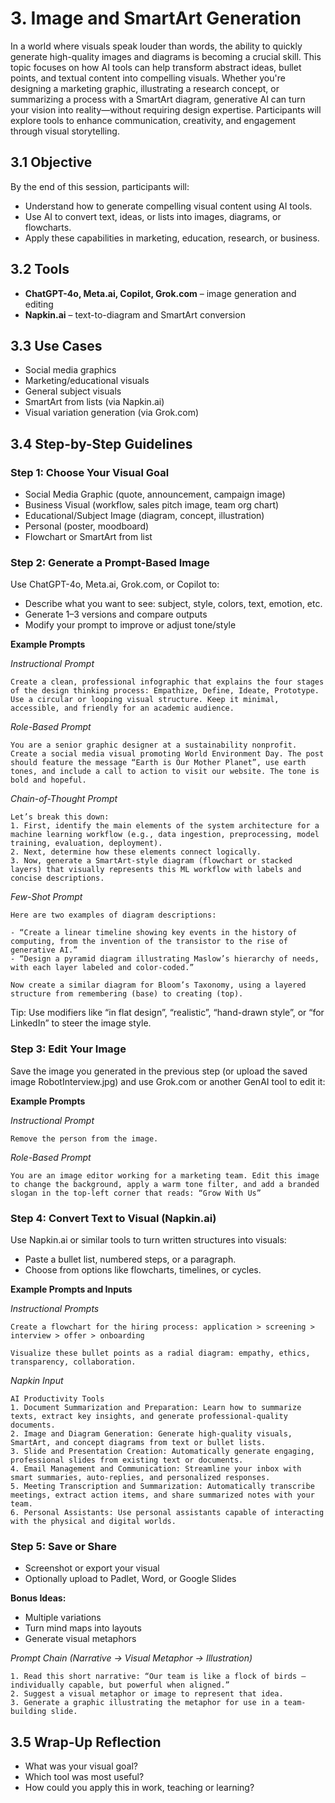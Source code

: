 # 3. Image and SmartArt Generation

In a world where visuals speak louder than words, the ability to quickly generate high-quality images and diagrams is becoming a crucial skill. This topic focuses on how AI tools can help transform abstract ideas, bullet points, and textual content into compelling visuals. Whether you're designing a marketing graphic, illustrating a research concept, or summarizing a process with a SmartArt diagram, generative AI can turn your vision into reality—without requiring design expertise. Participants will explore tools to enhance communication, creativity, and engagement through visual storytelling.

## 3.1 Objective

By the end of this session, participants will:

- Understand how to generate compelling visual content using AI tools.
- Use AI to convert text, ideas, or lists into images, diagrams, or flowcharts.
- Apply these capabilities in marketing, education, research, or business.

## 3.2 Tools

- **ChatGPT-4o, Meta.ai, Copilot, Grok.com** – image generation and editing
- **Napkin.ai** – text-to-diagram and SmartArt conversion

## 3.3 Use Cases

- Social media graphics  
- Marketing/educational visuals
- General subject visuals 
- SmartArt from lists (via Napkin.ai)  
- Visual variation generation (via Grok.com)

## 3.4 Step-by-Step Guidelines

### Step 1: Choose Your Visual Goal

- Social Media Graphic (quote, announcement, campaign image)
- Business Visual (workflow, sales pitch image, team org chart)
- Educational/Subject Image (diagram, concept, illustration)
- Personal (poster, moodboard)
- Flowchart or SmartArt from list

### Step 2: Generate a Prompt-Based Image

Use ChatGPT-4o, Meta.ai, Grok.com, or Copilot to:
- Describe what you want to see: subject, style, colors, text, emotion, etc.
- Generate 1–3 versions and compare outputs
- Modify your prompt to improve or adjust tone/style

**Example Prompts**

*Instructional Prompt*
```
Create a clean, professional infographic that explains the four stages of the design thinking process: Empathize, Define, Ideate, Prototype. Use a circular or looping visual structure. Keep it minimal, accessible, and friendly for an academic audience.
```

*Role-Based Prompt*
```
You are a senior graphic designer at a sustainability nonprofit. Create a social media visual promoting World Environment Day. The post should feature the message “Earth is Our Mother Planet”, use earth tones, and include a call to action to visit our website. The tone is bold and hopeful.
```

*Chain-of-Thought Prompt*
```
Let’s break this down:
1. First, identify the main elements of the system architecture for a machine learning workflow (e.g., data ingestion, preprocessing, model training, evaluation, deployment).
2. Next, determine how these elements connect logically.
3. Now, generate a SmartArt-style diagram (flowchart or stacked layers) that visually represents this ML workflow with labels and concise descriptions.
```

*Few-Shot Prompt*
```
Here are two examples of diagram descriptions:

- “Create a linear timeline showing key events in the history of computing, from the invention of the transistor to the rise of generative AI.”
- “Design a pyramid diagram illustrating Maslow’s hierarchy of needs, with each layer labeled and color-coded.”

Now create a similar diagram for Bloom’s Taxonomy, using a layered structure from remembering (base) to creating (top).
```

Tip: Use modifiers like “in flat design”, “realistic”, “hand-drawn style”, or “for LinkedIn” to steer the image style.

### Step 3: Edit Your Image

Save the image you generated in the previous step (or upload the saved image RobotInterview.jpg) and use Grok.com or another GenAI tool to edit it:

**Example Prompts**

*Instructional Prompt*
```
Remove the person from the image.
```

*Role-Based Prompt*
```
You are an image editor working for a marketing team. Edit this image to change the background, apply a warm tone filter, and add a branded slogan in the top-left corner that reads: “Grow With Us”
```

### Step 4: Convert Text to Visual (Napkin.ai)

Use Napkin.ai or similar tools to turn written structures into visuals:
- Paste a bullet list, numbered steps, or a paragraph.
- Choose from options like flowcharts, timelines, or cycles.

**Example Prompts and Inputs**

*Instructional Prompts*
```
Create a flowchart for the hiring process: application > screening > interview > offer > onboarding
```
```
Visualize these bullet points as a radial diagram: empathy, ethics, transparency, collaboration.
```

*Napkin Input*
```
AI Productivity Tools
1. Document Summarization and Preparation: Learn how to summarize texts, extract key insights, and generate professional-quality documents.
2. Image and Diagram Generation: Generate high-quality visuals, SmartArt, and concept diagrams from text or bullet lists.
3. Slide and Presentation Creation: Automatically generate engaging, professional slides from existing text or documents.
4. Email Management and Communication: Streamline your inbox with smart summaries, auto-replies, and personalized responses.
5. Meeting Transcription and Summarization: Automatically transcribe meetings, extract action items, and share summarized notes with your team.
6. Personal Assistants: Use personal assistants capable of interacting with the physical and digital worlds.
```

### Step 5: Save or Share

- Screenshot or export your visual  
- Optionally upload to Padlet, Word, or Google Slides

**Bonus Ideas:**  
- Multiple variations  
- Turn mind maps into layouts  
- Generate visual metaphors 

*Prompt Chain (Narrative → Visual Metaphor → Illustration)*
```
1. Read this short narrative: “Our team is like a flock of birds — individually capable, but powerful when aligned.”
2. Suggest a visual metaphor or image to represent that idea.
3. Generate a graphic illustrating the metaphor for use in a team-building slide.
```

## 3.5 Wrap-Up Reflection

- What was your visual goal?  
- Which tool was most useful?  
- How could you apply this in work, teaching or learning?
